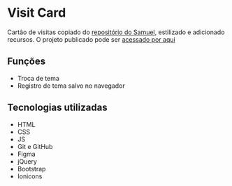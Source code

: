 # Visit Card

Cartão de visitas copiado do [repositório do Samuel](https://github.com/samuelsoaresl/DevLinks), estilizado e adicionado recursos. O projeto publicado pode ser [acessado por aqui](https://gabriersdev.github.io/visit-card/)

## Funções

- Troca de tema
- Registro de tema salvo no navegador

## Tecnologias utilizadas

- HTML
- CSS
- JS
- Git e GitHub
- Figma
- jQuery
- Bootstrap
- Ionicons